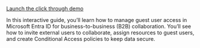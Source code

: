 [Launch the click through demo](https://mslearn.cloudguides.com/guides/Manage%20Guest%20User%20Access%20in%20Azure%20AD%20for%20B2B%20Collaboration?azure-portal=true)

In this interactive guide, you’ll learn how to manage guest user access in Microsoft Entra ID for business-to-business (B2B) collaboration. You’ll see how to invite external users to collaborate, assign resources to guest users, and create Conditional Access policies to keep data secure.
